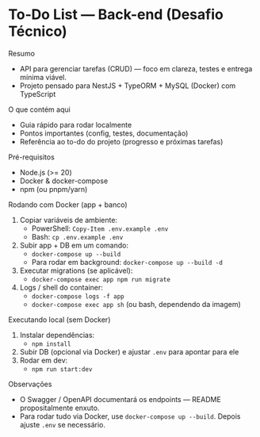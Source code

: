 # To‑Do List — Back-end (Desafio Técnico)

Resumo

- API para gerenciar tarefas (CRUD) — foco em clareza, testes e entrega mínima viável.
- Projeto pensado para NestJS + TypeORM + MySQL (Docker) com TypeScript

O que contém aqui

- Guia rápido para rodar localmente
- Pontos importantes (config, testes, documentação)
- Referência ao to-do do projeto (progresso e próximas tarefas)

Pré-requisitos

- Node.js (>= 20)
- Docker & docker-compose
- npm (ou pnpm/yarn)

Rodando com Docker (app + banco)

1. Copiar variáveis de ambiente:
   - PowerShell: `Copy-Item .env.example .env`
   - Bash: `cp .env.example .env`
2. Subir app + DB em um comando:
   - `docker-compose up --build`
   - Para rodar em background: `docker-compose up --build -d`
3. Executar migrations (se aplicável):
   - `docker-compose exec app npm run migrate`
4. Logs / shell do container:
   - `docker-compose logs -f app`
   - `docker-compose exec app sh` (ou bash, dependendo da imagem)

Executando local (sem Docker)

1. Instalar dependências:
   - `npm install`
2. Subir DB (opcional via Docker) e ajustar `.env` para apontar para ele
3. Rodar em dev:
   - `npm run start:dev`

Observações

- O Swagger / OpenAPI documentará os endpoints — README propositalmente enxuto.
- Para rodar tudo via Docker, use `docker-compose up --build`. Depois ajuste `.env` se necessário.

